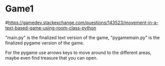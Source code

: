 # Game1
#https://gamedev.stackexchange.com/questions/143523/movement-in-a-text-based-game-using-room-class-python





"main.py" is the finalized text version of the game,
"pygamemain.py" is the finalized pygame version of the game.

For the pygame use arrows keys to move around to the different areas, maybe even find treasure that you can open.